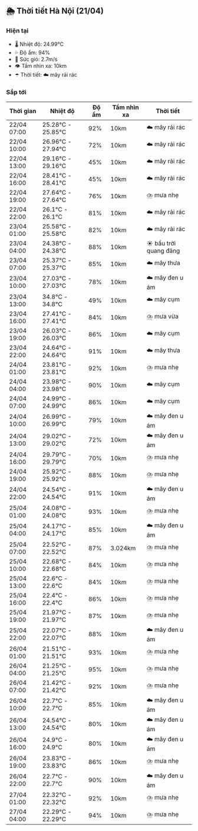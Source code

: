 ## 🌦️ Thời tiết Hà Nội (21/04)

### Hiện tại

- 🌡️ Nhiệt độ: 24.99℃
- 💦 Độ ẩm: 94%
- 💨 Sức gió: 2.7m/s
- 👁️ Tầm nhìn xa: 10km
- ☂️ Thời tiết: ☁️ mây rải rác

### Sắp tới

| Thời gian | Nhiệt độ | Độ ẩm | Tầm nhìn xa | Thời tiết |
| --- | --- | --- | --- | --- |
| 22/04 07:00 | 25.28℃ - 25.85℃ | 92% | 10km | ☁️ mây rải rác |
| 22/04 10:00 | 26.96℃ - 27.94℃ | 72% | 10km | ☁️ mây rải rác |
| 22/04 13:00 | 29.16℃ - 29.16℃ | 45% | 10km | ☁️ mây rải rác |
| 22/04 16:00 | 28.41℃ - 28.41℃ | 45% | 10km | ☁️ mây rải rác |
| 22/04 19:00 | 27.64℃ - 27.64℃ | 76% | 10km | ⛈️ mưa nhẹ |
| 22/04 22:00 | 26.1℃ - 26.1℃ | 81% | 10km | ☁️ mây rải rác |
| 23/04 01:00 | 25.58℃ - 25.58℃ | 82% | 10km | ☁️ mây rải rác |
| 23/04 04:00 | 24.38℃ - 24.38℃ | 88% | 10km | ☀️ bầu trời quang đãng |
| 23/04 07:00 | 25.37℃ - 25.37℃ | 85% | 10km | ☁️ mây thưa |
| 23/04 10:00 | 27.03℃ - 27.03℃ | 78% | 10km | ☁️ mây đen u ám |
| 23/04 13:00 | 34.8℃ - 34.8℃ | 49% | 10km | ☁️ mây cụm |
| 23/04 16:00 | 27.41℃ - 27.41℃ | 84% | 10km | ⛈️ mưa vừa |
| 23/04 19:00 | 26.03℃ - 26.03℃ | 86% | 10km | ☁️ mây cụm |
| 23/04 22:00 | 24.64℃ - 24.64℃ | 91% | 10km | ☁️ mây thưa |
| 24/04 01:00 | 23.81℃ - 23.81℃ | 92% | 10km | ⛈️ mưa nhẹ |
| 24/04 04:00 | 23.98℃ - 23.98℃ | 90% | 10km | ☁️ mây cụm |
| 24/04 07:00 | 24.99℃ - 24.99℃ | 86% | 10km | ☁️ mây cụm |
| 24/04 10:00 | 26.99℃ - 26.99℃ | 79% | 10km | ☁️ mây đen u ám |
| 24/04 13:00 | 29.02℃ - 29.02℃ | 72% | 10km | ☁️ mây đen u ám |
| 24/04 16:00 | 29.79℃ - 29.79℃ | 70% | 10km | ⛈️ mưa nhẹ |
| 24/04 19:00 | 25.92℃ - 25.92℃ | 88% | 10km | ⛈️ mưa nhẹ |
| 24/04 22:00 | 24.54℃ - 24.54℃ | 91% | 10km | ☁️ mây đen u ám |
| 25/04 01:00 | 24.08℃ - 24.08℃ | 93% | 10km | ⛈️ mưa nhẹ |
| 25/04 04:00 | 24.17℃ - 24.17℃ | 85% | 10km | ☁️ mây đen u ám |
| 25/04 07:00 | 22.52℃ - 22.52℃ | 87% | 3.024km | ⛈️ mưa nhẹ |
| 25/04 10:00 | 22.68℃ - 22.68℃ | 84% | 10km | ⛈️ mưa nhẹ |
| 25/04 13:00 | 22.6℃ - 22.6℃ | 84% | 10km | ⛈️ mưa nhẹ |
| 25/04 16:00 | 22.4℃ - 22.4℃ | 86% | 10km | ⛈️ mưa nhẹ |
| 25/04 19:00 | 21.97℃ - 21.97℃ | 87% | 10km | ⛈️ mưa nhẹ |
| 25/04 22:00 | 22.07℃ - 22.07℃ | 88% | 10km | ☁️ mây đen u ám |
| 26/04 01:00 | 21.51℃ - 21.51℃ | 93% | 10km | ⛈️ mưa nhẹ |
| 26/04 04:00 | 21.25℃ - 21.25℃ | 95% | 10km | ⛈️ mưa nhẹ |
| 26/04 07:00 | 21.42℃ - 21.42℃ | 92% | 10km | ⛈️ mưa nhẹ |
| 26/04 10:00 | 22.7℃ - 22.7℃ | 85% | 10km | ☁️ mây đen u ám |
| 26/04 13:00 | 24.54℃ - 24.54℃ | 80% | 10km | ☁️ mây đen u ám |
| 26/04 16:00 | 24.9℃ - 24.9℃ | 80% | 10km | ☁️ mây đen u ám |
| 26/04 19:00 | 23.83℃ - 23.83℃ | 86% | 10km | ⛈️ mưa nhẹ |
| 26/04 22:00 | 22.7℃ - 22.7℃ | 90% | 10km | ☁️ mây đen u ám |
| 27/04 01:00 | 22.32℃ - 22.32℃ | 92% | 10km | ⛈️ mưa nhẹ |
| 27/04 04:00 | 22.29℃ - 22.29℃ | 94% | 10km | ⛈️ mưa nhẹ |
